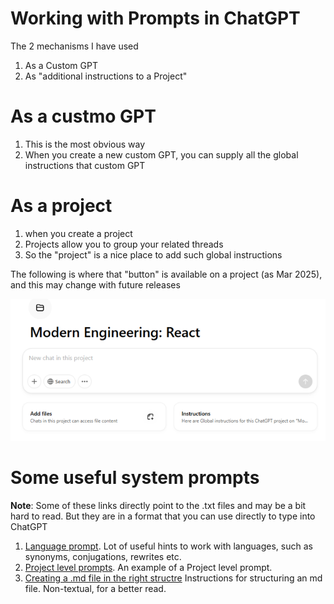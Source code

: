<!-- ********************* -->
# Working with Prompts in ChatGPT
<!-- ********************* -->

The 2 mechanisms I have used

1. As a Custom GPT
2. As "additional instructions to a Project"

<!-- ********************* -->
# As a custmo GPT
<!-- ********************* -->

1. This is the most obvious way
2. When you create a new custom GPT, you can supply all the global instructions that custom GPT

<!-- ********************* -->
# As a project
<!-- ********************* -->

1. when you create a project
2. Projects allow you to group your related threads
3. So the "project" is a nice place to add such global instructions

The following is where that "button" is available on a project (as Mar 2025), and this may change with future releases

<img src="chatgpt-project-sys-prompt.png" width="700">

<!-- ********************* -->
# Some useful system prompts
<!-- ********************* -->

**Note**: Some of these links directly point to the .txt files and may be a bit hard to read. But they are in a format that you can use directly to type into ChatGPT

1. [Language prompt](language-prompt-v1.txt). Lot of useful hints to work with languages, such as synonyms, conjugations, rewrites etc.
2. [Project level prompts](chatgpt-project-system-prompt.txt). An example of a Project level prompt. 
3. [Creating a .md file in the right structre](chatgpt-canvas-md-prompt-instructions.md) Instructions for structuring an md file. Non-textual, for a better read.




